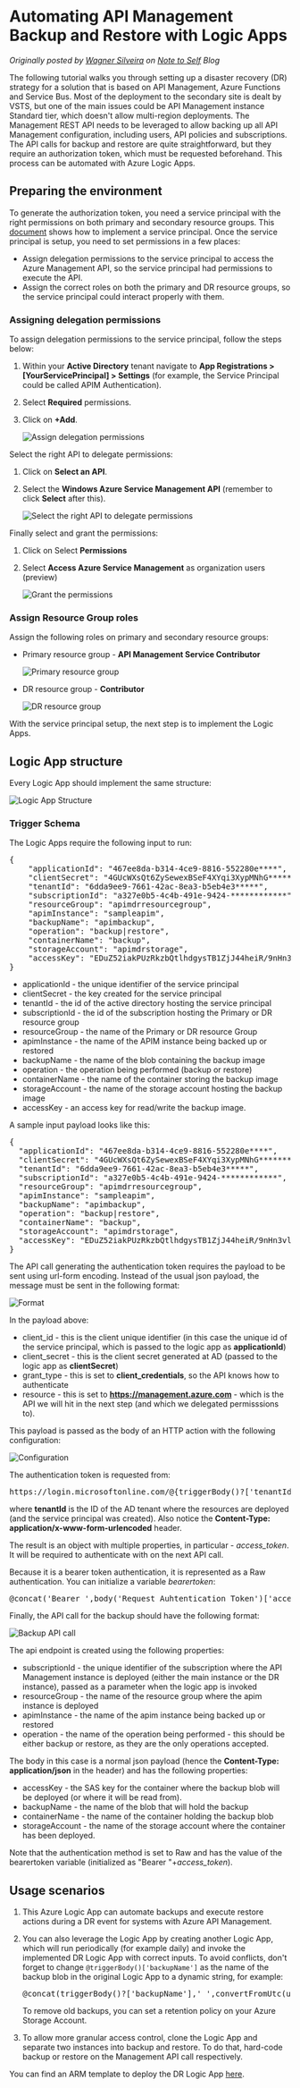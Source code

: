 # Automating API Management Backup and Restore with Logic Apps

*Originally posted by [Wagner Silveira](https://twitter.com/wsilveiranz) on [Note to Self](https://notetoself.tech/2018/06/25/automating-api-management-backup-and-restore-with-logic-apps/) Blog*

The following tutorial walks you through setting up a disaster recovery (DR) strategy for a solution that is based on API Management, Azure Functions and Service Bus. Most of the deployment to the secondary site is dealt by VSTS, but one of the main issues could be API Management instance Standard tier, which doesn't allow multi-region deployments. The Management REST API needs to be leveraged to allow backing up all API Management configuration, including users, API policies and subscriptions. The API calls for backup and restore are quite straightforward, but they require an authorization token, which must be requested beforehand. This process can be automated with Azure Logic Apps.

## Preparing the environment

To generate the authorization token, you need a service principal with the right permissions on both primary and secondary resource groups. This [document](https://docs.microsoft.com/en-us/azure/azure-resource-manager/resource-group-create-service-principal-portal) shows how to implement a service principal. Once the service principal is setup, you need to set permissions in a few places:

* Assign delegation permissions to the service principal to access the Azure Management API, so the service principal had permissions to execute the API.
* Assign the correct roles on both the primary and DR resource groups, so the service principal could interact properly with them.

### Assigning delegation permissions

To assign delegation permissions to the service principal, follow the steps below:

1. Within your **Active Directory** tenant navigate to **App Registrations > [YourServicePrincipal] > Settings** (for example, the Service Principal could be called APIM Authentication).
2. Select **Required** permissions.
3. Click on **+Add**.

    ![Assign delegation permissions](media/apim_permissions_1-1024x361.png) 

Select the right API to delegate permissions:

1. Click on **Select an API**.
2. Select the **Windows Azure Service Management API** (remember to click **Select** after this).

    ![Select the right API to delegate permissions](media/apim_permissions_2-1024x234.png)

Finally select and grant the permissions:

1. Click on Select **Permissions**
2. Select **Access Azure Service Management** as organization users (preview)

    ![Grant the permissions](media/apim_permissions_3-1024x266.png)

### Assign Resource Group roles

Assign the following roles on primary and secondary resource groups:

* Primary resource group - **API Management Service Contributor**

    ![Primary resource group](media/primary-site-1024x256.png)

* DR resource group - **Contributor**

    ![DR resource group](media/dr-site-permission-1024x251.png)

With the service principal setup, the next step is to implement the Logic Apps.

## Logic App structure

Every Logic App should implement the same structure:

![Logic App Structure](media/DR-logic-app-pattern.png)

### Trigger Schema

The Logic Apps require the following input to run:

<pre class="lang:default decode:true">{
	"applicationId": "467ee8da-b314-4ce9-8816-552280e****",
	"clientSecret": "4GUcWXsQt6ZySewexBSeF4XYqi3XypMNhG**********",
	"tenantId": "6dda9ee9-7661-42ac-8ea3-b5eb4e3*****",
	"subscriptionId": "a327e0b5-4c4b-491e-9424-************",
	"resourceGroup": "apimdrresourcegroup",
	"apimInstance": "sampleapim",
	"backupName": "apimbackup",
	"operation": "backup|restore", 
	"containerName": "backup", 
	"storageAccount": "apimdrstorage", 
	"accessKey": "EDuZ52iakPUzRkzbQtlhdgysTB1ZjJ44heiR/9nHn3vlA/NCLJxAASn2N6ief2ExK/GouRdsD0GwvT**********" 
}</pre>

* applicationId - the unique identifier of the service principal
* clientSecret - the key created for the service principal
* tenantId - the id of the active directory hosting the service principal
* subscriptionId - the id of the subscription hosting the Primary or DR resource group
* resourceGroup - the name of the Primary or DR resource Group
* apimInstance - the name of the APIM instance being backed up or restored
* backupName - the name of the blob containing the backup image
* operation - the operation being performed (backup or restore)
* containerName - the name of the container storing the backup image
* storageAccount - the name of the storage account hosting the backup image
* accessKey - an access key for read/write the backup image.

A sample input payload looks like this:

<pre class="lang:default decode:true">{
  "applicationId": "467ee8da-b314-4ce9-8816-552280e****",
  "clientSecret": "4GUcWXsQt6ZySewexBSeF4XYqi3XypMNhG**********",
  "tenantId": "6dda9ee9-7661-42ac-8ea3-b5eb4e3*****",
  "subscriptionId": "a327e0b5-4c4b-491e-9424-************",
  "resourceGroup": "apimdrresourcegroup",
  "apimInstance": "sampleapim",
  "backupName": "apimbackup",
  "operation": "backup|restore",
  "containerName": "backup",
  "storageAccount": "apimdrstorage",
  "accessKey": "EDuZ52iakPUzRkzbQtlhdgysTB1ZjJ44heiR/9nHn3vlA/NCLJxAASn2N6ief2ExK/GouRdsD0GwvT**********"
}</pre>

The API call generating the authentication token requires the payload to be sent using url-form encoding. Instead of the usual json payload, the message must be sent in the following format:

![Format](media/apim_autentication_create_autentication_body-1024x243.png)

In the payload above:

* client_id - this is the client unique identifier (in this case the unique id of the service principal, which is passed to the logic app as **applicationId**)
* client_secret - this is the client secret generated at AD (passed to the logic app as **clientSecret**)
* grant_type - this is set to **client_credentials**, so the API knows how to authenticate
* resource - this is set to **https://management.azure.com** - which is the API we will hit in the next step (and which we delegated permisssions to).

This payload is passed as the body of an HTTP action with the following configuration:

![Configuration](media/apim_autentication_token_request-1024x470.png)

The authentication token is requested from:

<pre class="lang:default decode:true ">https://login.microsoftonline.com/@{triggerBody()?['tenantId']}/oauth2/token</pre>

where **tenantId** is the ID of the AD tenant where the resources are deployed (and the service principal was created). Also notice the **Content-Type: application/x-www-form-urlencoded** header.

The result is an object with multiple properties, in particular - *access_token*. It will be required to authenticate with on the next API call.

Because it is a bearer token authentication, it is represented as a Raw authentication. You can initialize a variable *bearertoken*:

<pre class="lang:default decode:true ">@concat('Bearer ',body('Request_Auhtentication_Token')['access_token'])</pre>

Finally, the API call for the backup should have the following format:

![Backup API call](media/apim_autentication_create_invoke_management_api-1024x929.png)

The api endpoint is created using the following properties:

* subscriptionId - the unique identifier of the subscription where the API Management instance is deployed (either the main instance or the DR instance), passed as a parameter when the logic app is invoked
* resourceGroup - the name of the resource group where the apim instance is deployed
* apimInstance - the name of the apim instance being backed up or restored
* operation - the name of the operation being performed - this should be either backup or restore, as they are the only operations accepted.

The body in this case is a normal json payload (hence the **Content-Type: application/json** in the header) and has the following properties:

* accessKey - the SAS key for the container where the backup blob will be deployed (or where it will be read from).
* backupName - the name of the blob that will hold the backup
* containerName - the name of the container holding the backup blob
* storageAccount - the name of the storage account where the container has been deployed.

Note that the authentication method is set to Raw and has the value of the bearertoken variable (initialized as "Bearer "+*access_token*).

## Usage scenarios

1. This Azure Logic App can automate backups and execute restore actions during a DR event for systems with Azure API Management.

2. You can also leverage the Logic App by creating another Logic App, which will run periodically (for example daily) and invoke the implemented DR Logic App with correct inputs. To avoid conflicts, don't forget to change `@triggerBody()['backupName']` as the name of the backup blob in the original Logic App to a dynamic string, for example:

    <pre class="lang:default decode:true ">@concat(triggerBody()?['backupName'],'_',convertFromUtc(utcNow(),'New Zealand Standard Time','yyyyMMdd'))</pre>

    To remove old backups, you can set a retention policy on your Azure Storage Account.

3. To allow more granular access control, clone the Logic App and separate two instances into backup and restore. To do that, hard-code backup or restore on the Management API call respectively.

You can find an ARM template to deploy the DR Logic App [here](./logicapptemplate/).
